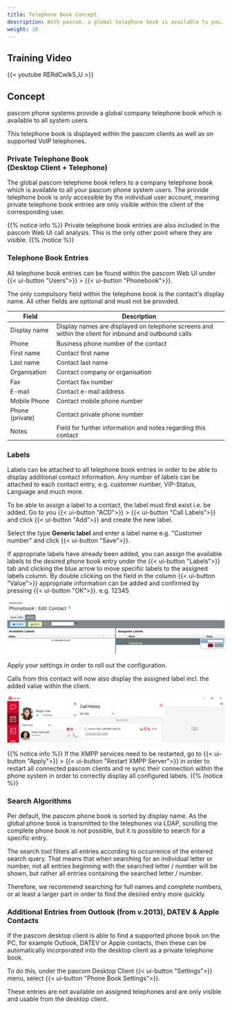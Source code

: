```yaml
---
title: Telephone Book Concept
description: With pascom, a global telephone book is available to you.
weight: 10
---
```


## Training Video

{{< youtube RERdCwlk5_U >}}

## Concept

pascom phone systems provide a global company telephone book which is available to all system users.

This telephone book is displayed within the pascom clients as well as on supported VoIP telephones.

### Private Telephone Book<br/>(Desktop Client + Telephone)

The global pascom telephone book refers to a company telephone book which is available to all your pascom phone system users. 
The provide telephone book is only accessible by the individual user account, meaning private telephone book entries are only visible within the client of the corresponding user. 

{{% notice info %}}
Private telephone book entries are also included in the pascom Web UI call analysis. This is the only other point where they are visible. 
{{% /notice %}}

### Telephone Book Entries

All telephone book entries can be found within the pascom Web UI under {{< ui-button "Users">}} > {{< ui-button "Phonebook">}}.

The only compulsory field within the telephone book is the contact's display name. All other fields are optional and must not be provided.

|Field|Description|
|---|---|
|Display name|Display names are displayed on telephone screens and within the client for inbound and outbound calls|
|Phone|Business phone number of the contact|
|First name|Contact first name|
|Last name|Contact last name|
|Organisation|Contact company or organisation|
|Fax|Contact fax number|
|E-mail|Contact e-mail address|
|Mobile Phone|Contact mobile phone number|
|Phone (private)|Contact private phone number|
|Notes|Field for further information and notes regarding this contact|

### Labels

Labels can be attached to all telephone book entries in order to be able to display additional contact information. Any number of labels can be attached to each contact entry, e.g. customer number, VIP-Status, Language and much more.

To be able to assign a label to a contact, the label must first exist i.e. be added. Go to you {{< ui-button "ACD">}} > {{< ui-button "Call Labels">}} and click {{< ui-button "Add">}} and create the new label.

Select the type **Generic label** and enter a label name e.g. "Customer number" and click {{< ui-button "Save">}}.

If appropriate labels have already been added, you can assign the available labels to the desired phone book entry under the {{< ui-button "Labels">}} tab and clicking the blue arrow to move specific labels to the assigned labels column. By double clicking on the field in the column {{< ui-button "Value">}} appropriate information can be added and confirmed by pressing {{< ui-button "OK">}}. e.g. 12345

![Phonebook Label](phonebook_label.en.png)

Apply your settings in order to roll out the configuration.

Calls from this contact will now also display the assigned label incl. the added value within the client. 

![Telephone Book Label in Call History](journal-label.en.png)

{{% notice info %}}
If the XMPP services need to be restarted, go to {{< ui-button "Apply">}} > {{< ui-button "Restart XMPP Server">}} in order to restart all connected pascom clients and re sync their connection within the phone system in order to correctly display all configured labels.
{{% /notice %}}

### Search Algorithms 

Per default, the pascom phone book is sorted by display name.
As the global phone book is transmitted to the telephones via LDAP, scrolling the complete phone book is not possible, but it is possible to search for a specific entry.

The search tool filters all entries according to occurrence of the entered search query. That means that when searching for an individual letter or number, not all entries beginning with the searched letter / number will be shown, but rather all entries containing the searched letter / number. 

Therefore, we recommend searching for full names and complete numbers, or at least a larger part in order to find the desired entry more quickly. 

### Additional Entries from Outlook (from v.2013), DATEV & Apple Contacts

If the pascom desktop client is able to find a supported phone book on the PC, for example Outlook, DATEV or Apple contacts, then these can be automatically incorporated into the desktop client as a private telephone book.

To do this, under the pascom Desktop Client {{< ui-button "Settings">}} menu, select {{< ui-button "Phone Book Settings">}}.

These entries are not available on assigned telephones and are only visible and usable from the desktop client.
